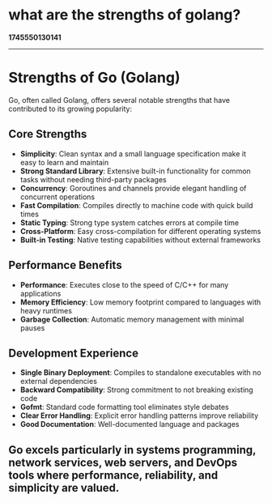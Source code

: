 # what are the strengths of golang?

**1745550130141**

---
# Strengths of Go (Golang)

Go, often called Golang, offers several notable strengths that have contributed to its growing popularity:

## Core Strengths

- **Simplicity**: Clean syntax and a small language specification make it easy to learn and maintain
- **Strong Standard Library**: Extensive built-in functionality for common tasks without needing third-party packages
- **Concurrency**: Goroutines and channels provide elegant handling of concurrent operations
- **Fast Compilation**: Compiles directly to machine code with quick build times
- **Static Typing**: Strong type system catches errors at compile time
- **Cross-Platform**: Easy cross-compilation for different operating systems
- **Built-in Testing**: Native testing capabilities without external frameworks

## Performance Benefits

- **Performance**: Executes close to the speed of C/C++ for many applications
- **Memory Efficiency**: Low memory footprint compared to languages with heavy runtimes
- **Garbage Collection**: Automatic memory management with minimal pauses

## Development Experience

- **Single Binary Deployment**: Compiles to standalone executables with no external dependencies
- **Backward Compatibility**: Strong commitment to not breaking existing code
- **Gofmt**: Standard code formatting tool eliminates style debates
- **Clear Error Handling**: Explicit error handling patterns improve reliability
- **Good Documentation**: Well-documented language and packages

Go excels particularly in systems programming, network services, web servers, and DevOps tools where performance, reliability, and simplicity are valued.
---


